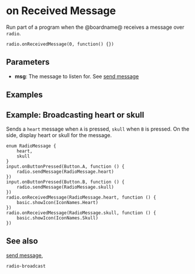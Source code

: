 # on Received Message

Run part of a program when the @boardname@ receives a
message over ``radio``.

```sig
radio.onReceivedMessage(0, function() {})
```

## Parameters

* **msg**: The message to listen for. See [send message](/reference/radio/send-message)

## Examples

## Example: Broadcasting heart or skull

Sends a ``heart`` message when ``A`` is pressed, ``skull`` when ``B`` is pressed. On the side, display heart or skull for the message.

```blocks
enum RadioMessage {
    heart,
    skull
}
input.onButtonPressed(Button.A, function () {
    radio.sendMessage(RadioMessage.heart)
})
input.onButtonPressed(Button.B, function () {
    radio.sendMessage(RadioMessage.skull)
})
radio.onReceivedMessage(RadioMessage.heart, function () {
    basic.showIcon(IconNames.Heart)
})
radio.onReceivedMessage(RadioMessage.skull, function () {
    basic.showIcon(IconNames.Skull)
})
```

## See also

[send message](/reference/radio/send-message),

```package
radio-broadcast
```
